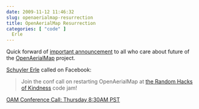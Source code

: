 ```yaml
---
date: 2009-11-12 11:46:32
slug: openaerialmap-resurrection
title: OpenAerialMap Resurrection
categories: [ "code" ]
  Erle
---
```


Quick forward of [important announcement](http://openaerialmap.org/pipermail/talk_openaerialmap.org/2009-November/000124.html) to all who care about future of the [OpenAerialMap](http://openaerialmap.org) project.





[Schuyler Erle](http://en.wikipedia.org/wiki/Schuyler_Erle) called on Facebook:




> Join the conf call on restarting OpenAerialMap at [the Random Hacks of Kindness](http://radar.oreilly.com/2009/10/random-hacks-of-kindness-disas.html) code jam!





[OAM Conference Call: Thursday 8:30AM PST](http://openaerialmap.org/pipermail/talk_openaerialmap.org/2009-November/000195.html)
